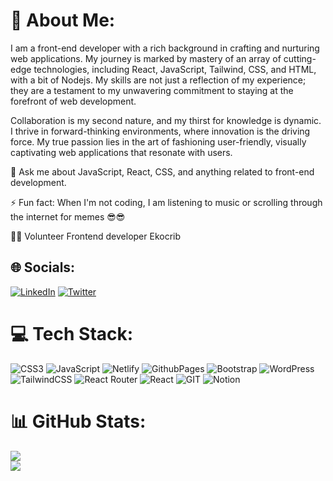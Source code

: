 # 💫 About Me:
I am a front-end developer with a rich background in crafting and nurturing web applications. My journey is marked by mastery of an array of cutting-edge technologies, including React, JavaScript, Tailwind, CSS, and HTML, with a bit of Nodejs. My skills are not just a reflection of my experience; they are a testament to my unwavering commitment to staying at the forefront of web development.

Collaboration is my second nature, and my thirst for knowledge is dynamic. I thrive in forward-thinking environments, where innovation is the driving force. My true passion lies in the art of fashioning user-friendly, visually captivating web applications that resonate with users.

💬 Ask me about JavaScript, React, CSS, and anything related to front-end development.

⚡ Fun fact: When I'm not coding, I am listening to music or scrolling through the internet for memes 😎😎



👨‍💻 Volunteer Frontend developer Ekocrib


## 🌐 Socials:
[![LinkedIn](https://img.shields.io/badge/LinkedIn-%230077B5.svg?logo=linkedin&logoColor=white)](https://www.linkedin.com/in/akinuliolaakinbobola/) [![Twitter](https://img.shields.io/badge/Twitter-%231DA1F2.svg?logo=Twitter&logoColor=white)](https://twitter.com/phemmyblaz)

# 💻 Tech Stack:
![CSS3](https://img.shields.io/badge/css3-%231572B6.svg?style=flat&logo=css3&logoColor=white) ![JavaScript](https://img.shields.io/badge/javascript-%23323330.svg?style=flat&logo=javascript&logoColor=%23F7DF1E) ![Netlify](https://img.shields.io/badge/netlify-%23000000.svg?style=flat&logo=netlify&logoColor=#00C7B7) ![GithubPages](https://img.shields.io/badge/github%20pages-121013?style=flat&logo=github&logoColor=white) ![Bootstrap](https://img.shields.io/badge/bootstrap-%238511FA.svg?style=flat&logo=bootstrap&logoColor=white) ![WordPress](https://img.shields.io/badge/WordPress-%23117AC9.svg?style=flat&logo=WordPress&logoColor=white) ![TailwindCSS](https://img.shields.io/badge/tailwindcss-%2338B2AC.svg?style=flat&logo=tailwind-css&logoColor=white) ![React Router](https://img.shields.io/badge/React_Router-CA4245?style=flat&logo=react-router&logoColor=white) ![React](https://img.shields.io/badge/react-%2320232a.svg?style=flat&logo=react&logoColor=%2361DAFB) ![GIT](https://img.shields.io/badge/Git-fc6d26?style=flat&logo=git&logoColor=white) ![Notion](https://img.shields.io/badge/Notion-%23000000.svg?style=flat&logo=notion&logoColor=white)
# 📊 GitHub Stats:
![](https://github-readme-stats.vercel.app/api?username=phemmyblaze&theme=radical&hide_border=false&include_all_commits=true&count_private=false)<br/>
![](https://github-readme-streak-stats.herokuapp.com/?user=phemmyblaze&theme=radical&hide_border=false)<br/>

<!-- ![](https://github-profile-trophy.vercel.app/?username=phemmyblaze&theme=radical&no-frame=false&no-bg=true&margin-w=4) -->

<!--[![](https://visitcount.itsvg.in/api?id=phemmyblaze&icon=5&color=11)](https://visitcount.itsvg.in)-->



    
    
<div>
<!--   <a href="/" align="left">
    <img src="https://github-readme-stats.vercel.app/api/top-langs/?username=phemmyblaze&text_color=586069&layout=compact&hide_border=true&bg_color=fff&title_color=0366d6&count_private=true&include_all_commits=true" />
  </a>  -->
<!-- 	![trophy](https://github-profile-trophy.vercel.app/?username=phemmyblaze) -->
</div>	

<div>
<!--   <a href="/" align="right">
    <img src="https://github-readme-stats.vercel.app/api?username=phemmyblaze&count_private=true&show_icons=true&icon_color=222&title_color=0366d6&text_color=586069&bg_color=fff&hide=issues&hide_border=true&include_all_commits=true" />
  </a> -->
</div>



